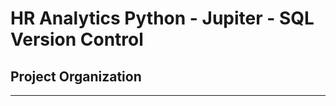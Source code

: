 HR Analytics Python - Jupiter - SQL Version Control
==============================

Project Organization
------------


--------